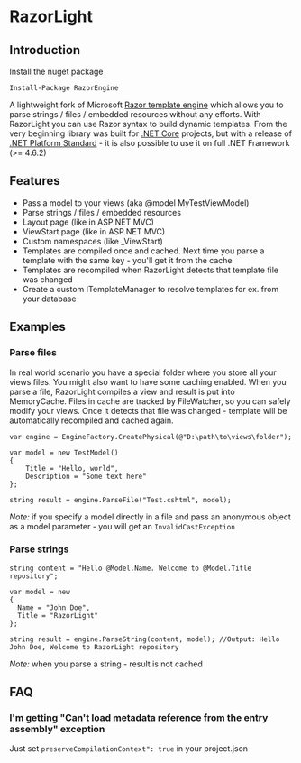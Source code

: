 # RazorLight

## Introduction
Install the nuget package

	Install-Package RazorEngine


A lightweight fork of Microsoft [Razor template engine](https://github.com/aspnet/Razor) which allows you to parse strings / files / embedded resources without any efforts. With RazorLight you can use Razor syntax to build dynamic templates. From the very beginning library was built for [.NET Core](https://dotnet.github.io/) projects, but with a release of [.NET Platform Standard](https://github.com/dotnet/corefx/blob/master/Documentation/architecture/net-platform-standard.md) - it is also possible to use it on full .NET Framework (>= 4.6.2)

## Features
* Pass a model to your views (aka @model MyTestViewModel)
* Parse strings / files / embedded resources
* Layout page (like in ASP.NET MVC)
* ViewStart page (like in ASP.NET MVC)
* Custom namespaces (like _ViewStart)
* Templates are compiled once and cached. Next time you parse a template with the same key - you'll get it from the cache
* Templates are recompiled when RazorLight detects that template file was changed
* Create a custom ITemplateManager to resolve templates for ex. from your database


## Examples

### Parse files
In real world scenario you have a special folder where you store all your views files. You might also want to have some caching enabled. When you parse a file, RazorLight compiles a view and result is put into MemoryCache. Files in cache are tracked by FileWatcher, so you can safely modify your views. Once it detects that file was changed - template will be automatically recompiled and cached again.

```Csharp
var engine = EngineFactory.CreatePhysical(@"D:\path\to\views\folder");

var model = new TestModel()
{
	Title = "Hello, world",
	Description = "Some text here"
};

string result = engine.ParseFile("Test.cshtml", model);

```

*Note:* if you specify a model directly in a file and pass an anonymous object as a model parameter - you will get an ```InvalidCastException```


### Parse strings
```Csharp
string content = "Hello @Model.Name. Welcome to @Model.Title repository";

var model = new
{
  Name = "John Doe",
  Title = "RazorLight"
};

string result = engine.ParseString(content, model); //Output: Hello John Doe, Welcome to RazorLight repository
```

*Note:* when you parse a string - result is not cached

## FAQ
### I'm getting "Can't load metadata reference from the entry assembly" exception
Just set ```preserveCompilationContext": true``` in your project.json

